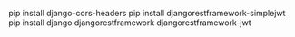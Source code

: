 pip install django-cors-headers
pip install djangorestframework-simplejwt
pip install django djangorestframework djangorestframework-jwt

<!-- for getting our Secret key for token authentication ,run this  cmd:
"openssl rand -hex 32"
 -->